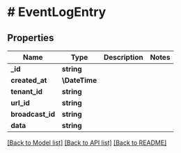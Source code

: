 # # EventLogEntry

## Properties

Name | Type | Description | Notes
------------ | ------------- | ------------- | -------------
**_id** | **string** |  |
**created_at** | **\DateTime** |  |
**tenant_id** | **string** |  |
**url_id** | **string** |  |
**broadcast_id** | **string** |  |
**data** | **string** |  |

[[Back to Model list]](../../README.md#models) [[Back to API list]](../../README.md#endpoints) [[Back to README]](../../README.md)
